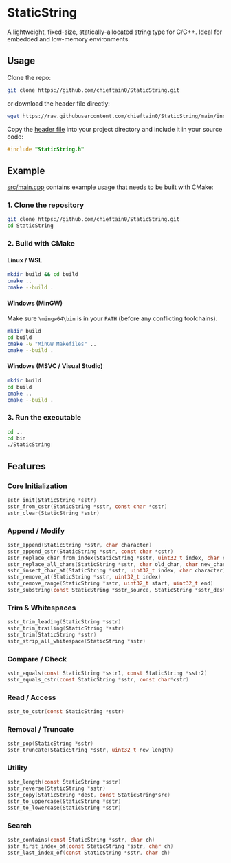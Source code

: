 # StaticString

A lightweight, fixed-size, statically-allocated string type for C/C++. Ideal for embedded and low-memory environments.

## Usage

Clone the repo:

```bash
git clone https://github.com/chieftain0/StaticString.git
```

or download the header file directly:

```bash
wget https://raw.githubusercontent.com/chieftain0/StaticString/main/include/StaticString.h -O StaticString.h
```

Copy the [header file](include/StaticString.h) into your project directory and include it in your source code:

```c
#include "StaticString.h"
```

## Example

[src/main.cpp](src/main.cpp) contains example usage that needs to be built with CMake:

### 1. Clone the repository

```bash
git clone https://github.com/chieftain0/StaticString.git
cd StaticString
```

### 2. Build with CMake

#### Linux / WSL

```bash
mkdir build && cd build
cmake ..
cmake --build .
```

#### Windows (MinGW)

Make sure `\mingw64\bin` is in your `PATH` (before any conflicting toolchains).

```bash
mkdir build
cd build
cmake -G "MinGW Makefiles" ..
cmake --build .
```

#### Windows (MSVC / Visual Studio)

```bash
mkdir build
cd build
cmake ..
cmake --build .
```

### 3. Run the executable

```bash
cd ..
cd bin
./StaticString
```

## Features

### Core Initialization

```c
sstr_init(StaticString *sstr) 
sstr_from_cstr(StaticString *sstr, const char *cstr) 
sstr_clear(StaticString *sstr) 
```

### Append / Modify

```c
sstr_append(StaticString *sstr, char character)
sstr_append_cstr(StaticString *sstr, const char *cstr) 
sstr_replace_char_from_index(StaticString *sstr, uint32_t index, char character) 
sstr_replace_all_chars(StaticString *sstr, char old_char, char new_char) 
sstr_insert_char_at(StaticString *sstr, uint32_t index, char character) 
sstr_remove_at(StaticString *sstr, uint32_t index) 
sstr_remove_range(StaticString *sstr, uint32_t start, uint32_t end) 
sstr_substring(const StaticString *sstr_source, StaticString *sstr_dest, uint32_t start, uint32_t end) 
```

### Trim & Whitespaces

```c
sstr_trim_leading(StaticString *sstr)
sstr_trim_trailing(StaticString *sstr)
sstr_trim(StaticString *sstr)
sstr_strip_all_whitespace(StaticString *sstr)
```

### Compare / Check

```c
sstr_equals(const StaticString *sstr1, const StaticString *sstr2)
sstr_equals_cstr(const StaticString *sstr, const char*cstr)
```

### Read / Access

```c
sstr_to_cstr(const StaticString *sstr)
```

### Removal / Truncate

```c
sstr_pop(StaticString *sstr)
sstr_truncate(StaticString *sstr, uint32_t new_length)
```

### Utility

```c
sstr_length(const StaticString *sstr)
sstr_reverse(StaticString *sstr)
sstr_copy(StaticString *dest, const StaticString*src)
sstr_to_uppercase(StaticString *sstr)
sstr_to_lowercase(StaticString *sstr)
```

### Search

```c
sstr_contains(const StaticString *sstr, char ch)
sstr_first_index_of(const StaticString *sstr, char ch)
sstr_last_index_of(const StaticString *sstr, char ch)

```
